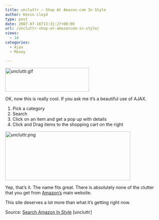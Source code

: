 ```yaml
---
title: uncluttr – Shop At Amazon.com In Style
author: Kevin Lloyd
type: post
date: 2007-07-16T13:31:27+00:00
url: /uncluttr-shop-at-amazoncom-in-style/
views:
  - 14
categories:
  - Ajax
  - Money

---
```

<a href="http://www.uncluttr.com/" target="_blank"><img src="/wp-content/uploads/2007/07/uncluttr.gif" alt="uncluttr.gif" title="uncluttr.gif" border="0" height="76" width="268" /></a>

OK, now this is really cool. If you ask me it&#8217;s a beautiful use of AJAX.

  1. Pick a category
  2. Search
  3. Click on an item and get a pop up with details
  4. Click and Drag items to the shopping cart on the right

<a href="/wp-content/uploads/2007/07/uncluttr.png" rel="lightbox"><img src="/wp-content/uploads/2007/07/.thumbs/.uncluttr.png" alt="uncluttr.png" title="uncluttr.png" border="0" height="156" width="400" /></a>

Yep, that&#8217;s it. The name fits great. There is absolutely none of the clutter that you get from <a href="http://www.amazon.com/" target="_blank">Amazon&#8217;s</a> main website.

This site deserves a lot more than what it&#8217;s getting right now.

Source: [Search Amazon In Style][1] [uncluttr]

 [1]: http://www.uncluttr.com/